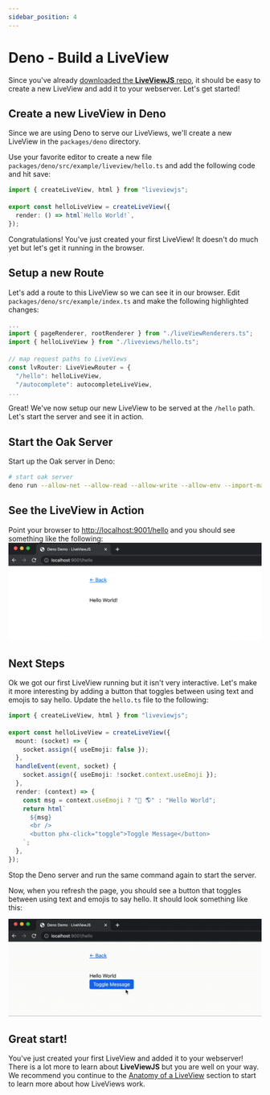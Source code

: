 ```yaml
---
sidebar_position: 4
---
```


# Deno - Build a LiveView

Since you've already [downloaded the **LiveViewJS** repo](get-liveviewjs-repo), it should be easy to create a new LiveView and add it to your webserver.  Let's get started!

## Create a new LiveView in Deno
Since we are using Deno to serve our LiveViews, we'll create a new LiveView in the `packages/deno` directory.

Use your favorite editor to create a new file `packages/deno/src/example/liveview/hello.ts` and add the following code and hit save:
```ts
import { createLiveView, html } from "liveviewjs";

export const helloLiveView = createLiveView({  
  render: () => html`Hello World!`,
});
```

Congratulations!  You've just created your first LiveView!  It doesn't do much yet but let's get it running in the browser.

## Setup a new Route 
Let's add a route to this LiveView so we can see it in our browser.  Edit `packages/deno/src/example/index.ts` and make the following highlighted changes:
```ts title="packages/deno/src/example/index.ts" {3,7}
...
import { pageRenderer, rootRenderer } from "./liveViewRenderers.ts";
import { helloLiveView } from "./liveviews/hello.ts";

// map request paths to LiveViews
const lvRouter: LiveViewRouter = {
  "/hello": helloLiveView,
  "/autocomplete": autocompleteLiveView,
...
```
Great! We've now setup our new LiveView to be served at the `/hello` path.  Let's start the server and see it in action.

## Start the Oak Server
Start up the Oak server in Deno:
```bash
# start oak server
deno run --allow-net --allow-read --allow-write --allow-env --import-map=import_map.json src/example/index.ts
```

## See the LiveView in Action
Point your browser to [http://localhost:9001/hello](http://localhost:9001/hello) and you should see something like the following:
![LiveViewJS Hello World Screenshot](/img/screenshots/liveviewjs_hello_liveview_deno.png)

## Next Steps
Ok we got our first LiveView running but it isn't very interactive.  Let's make it more interesting by adding a button that toggles between using text and emojis to say hello.  Update the `hello.ts` file to the following:
```ts title="packages/deno/src/example/liveview/hello.ts"
import { createLiveView, html } from "liveviewjs";

export const helloLiveView = createLiveView({
  mount: (socket) => {
    socket.assign({ useEmoji: false });
  },
  handleEvent(event, socket) {
    socket.assign({ useEmoji: !socket.context.useEmoji });
  },
  render: (context) => {
    const msg = context.useEmoji ? "👋 🌎" : "Hello World";
    return html`
      ${msg}
      <br />
      <button phx-click="toggle">Toggle Message</button>
    `;
  },
});
```

Stop the Deno server and run the same command again to start the server.

Now, when you refresh the page, you should see a button that toggles between using text and emojis to say hello. It should look something like this:

![LiveViewJS Hello World Recording](/img/screenshots/liveviewjs_hello_toggle_liveview_deno_rec.gif)


## Great start!
You've just created your first LiveView and added it to your webserver!  There is a lot more to learn about **LiveViewJS** but you are well on your way.  We recommend you continue to the [Anatomy of a LiveView](/docs/category/anatomy-of-a-liveview) section to start to learn more about how LiveViews work.

